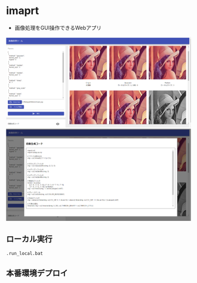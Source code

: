 # imaprt
- 画像処理をGUI操作できるWebアプリ

<img src="images/result.png" width="512" />
<img src="images/generate_code.png" width="512" />


## ローカル実行
```
.run_local.bat
```

## 本番環境デプロイ
```
```